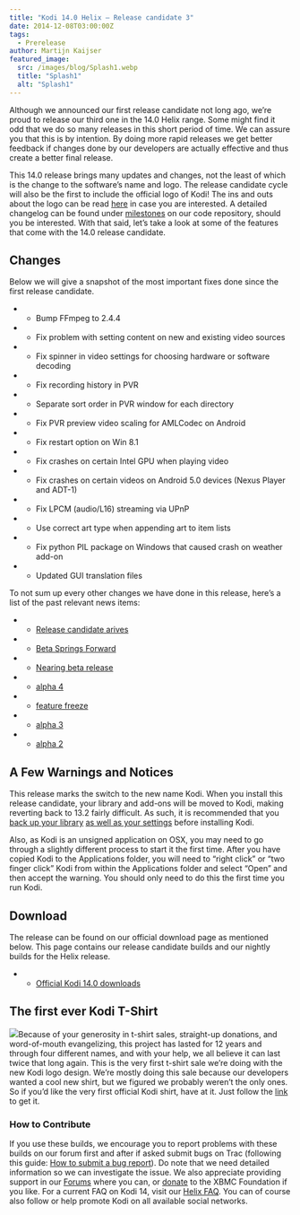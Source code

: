 ```yaml
---
title: "Kodi 14.0 Helix – Release candidate 3"
date: 2014-12-08T03:00:00Z
tags:
  - Prerelease
author: Martijn Kaijser
featured_image:
  src: /images/blog/Splash1.webp
  title: "Splash1"
  alt: "Splash1"
---
```


Although we announced our first release candidate not long ago, we’re proud to release our third one in the 14.0 Helix range. Some might find it odd that we do so many releases in this short period of time. We can assure you that this is by intention. By doing more rapid releases we get better feedback if changes done by our developers are actually effective and thus create a better final release.

This 14.0 release brings many updates and changes, not the least of which is the change to the software’s name and logo. The release candidate cycle will also be the first to include the official logo of Kodi! The ins and outs about the logo can be read [here](/article/introducing-kodi-logo) in case you are interested. A detailed changelog can be found under [milestones](https://github.com/xbmc/xbmc/milestones?state=closed) on our code repository, should you be interested. With that said, let’s take a look at some of the features that come with the 14.0 release candidate.

## Changes

Below we will give a snapshot of the most important fixes done since the first release candidate.

- - Bump FFmpeg to 2.4.4
- - Fix problem with setting content on new and existing video sources
- - Fix spinner in video settings for choosing hardware or software decoding
- - Fix recording history in PVR
- - Separate sort order in PVR window for each directory
- - Fix PVR preview video scaling for AMLCodec on Android
- - Fix restart option on Win 8.1
- - Fix crashes on certain Intel GPU when playing video
- - Fix crashes on certain videos on Android 5.0 devices (Nexus Player and ADT-1)
- - Fix LPCM (audio/L16) streaming via UPnP
- - Use correct art type when appending art to item lists
- - Fix python PIL package on Windows that caused crash on weather add-on
- - Updated GUI translation files

To not sum up every other changes we have done in this release, here’s a list of the past relevant news items:

- - [Release candidate arives](/article/kodi-140-helix-release-candidate-arrives)
- - [Beta Springs Forward](/article/kodi-140-helix-beta-springs-forward)
- - [Nearing beta release](/article/kodi-140-helix-nearing-beta-release)
- - [alpha 4](/article/kodi-140-helix-alpha-4)
- - [feature freeze](/article/kodi-140-code-name-helix-enters-feature-freeze)
- - [alpha 3](/article/kodi-140-helix-alpha-3)
- - [alpha 2](/article/kodi-140-helix-alpha-2)

## A Few Warnings and Notices

This release marks the switch to the new name Kodi. When you install this release candidate, your library and add-ons will be moved to Kodi, making reverting back to 13.2 fairly difficult. As such, it is recommended that you [back up your library](https://kodi.wiki/view/HOW-TO:Backup_the_library "How to backup the library") [as well as your settings](https://kodi.wiki/view/Backing_up_XBMC) before installing Kodi.

Also, as Kodi is an unsigned application on OSX, you may need to go through a slightly different process to start it the first time. After you have copied Kodi to the Applications folder, you will need to “right click” or “two finger click” Kodi from within the Applications folder and select “Open” and then accept the warning. You should only need to do this the first time you run Kodi.

## Download

The release can be found on our official download page as mentioned below. This page contains our release candidate builds and our nightly builds for the Helix release.

- - [Official Kodi 14.0 downloads](https://kodi.wiki/download/)

## The first ever Kodi T-Shirt

[![](/images/blog/kodishirt.webp)](https://teespring.com/kodiheroshirt2014)Because of your generosity in t-shirt sales, straight-up donations, and word-of-mouth evangelizing, this project has lasted for 12 years and through four different names, and with your help, we all believe it can last twice that long again. This is the very first t-shirt sale we’re doing with the new Kodi logo design. We’re mostly doing this sale because our developers wanted a cool new shirt, but we figured we probably weren’t the only ones. So if you’d like the very first official Kodi shirt, have at it. Just follow the [link](https://teespring.com/kodiheroshirt2014) to get it.

###

###

###

### How to Contribute

If you use these builds, we encourage you to report problems with these builds on our forum first and after if asked submit bugs on Trac (following this guide: [How to submit a bug report](https://kodi.wiki/view/HOW-TO:Submit_a_bug_report)). Do note that we need detailed information so we can investigate the issue. We also appreciate providing support in our [Forums](https://forum.kodi.tv/ "XBMC Forums") where you can, or [donate](https://kodi.wiki/contribute/donate/ "XBMC Foundation Donations") to the XBMC Foundation if you like. For a current FAQ on Kodi 14, visit our [Helix FAQ](<https://kodi.wiki/view/Kodi_v14_(Helix)_FAQ>). You can of course also follow or help promote Kodi on all available social networks.
